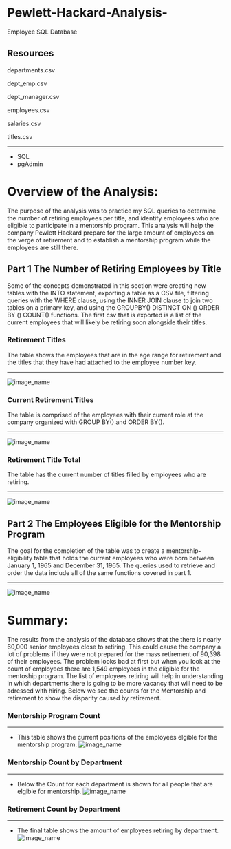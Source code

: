 # Pewlett-Hackard-Analysis-
Employee SQL Database

## Resources

departments.csv 

dept_emp.csv 

dept_manager.csv 

employees.csv 

salaries.csv 

titles.csv
____
- SQL
- pgAdmin

# Overview of the Analysis:
The purpose of the analysis was to practice my SQL queries to determine the number of retiring employees per title, and identify employees who are eligible to participate in a mentorship program. This analysis will help the company Pewlett Hackard prepare for the large amount of employees on the verge of retirement and to establish a mentorship program while the employees are still there.


## Part 1 The Number of Retiring Employees by Title
Some of the concepts demonstrated in this section were creating new tables with the INTO statement, exporting a table as a CSV file, filtering queries with the WHERE clause, using the INNER JOIN clause to join two tables on a primary key, and using the GROUPBY() DISTINCT ON () ORDER BY () COUNT() functions. The first csv that is exported is a list of the current employees that will likely be retiring soon alongside their titles.

### Retirement Titles
The table shows the employees that are in the age range for retirement and the titles that they have had attached to the employee number key.
__________
![image_name](images/retire_title.png)

### Current Retirement Titles
The table is comprised of the employees with their current role at the company organized with GROUP BY() and ORDER BY().
__________
![image_name](images/unique_title.png)

### Retirement Title Total
The table has the current number of titles filled by employees who are retiring.
__________
![image_name](images/retire_title_total.png)


## Part 2 The Employees Eligible for the Mentorship Program
The goal for the completion of the table was to create a mentorship-eligibility table that holds the current employees who were born between January 1, 1965 and December 31, 1965. The queries used to retrieve and order the data include all of the same functions covered in part 1. 
__________
![image_name](images/mentor_elgibile.png)


# Summary:
The results from the analysis of the database shows that the there is nearly 60,000 senior employees close to retiring. This could cause the company a lot of problems if they were not prepared for the mass retirement of 90,398 of their employees. The problem looks bad at first but when you look at the count of employees there are 1,549 employees in the eligible for the mentoship program.  The list of employees retiring will help in understanding in which departments there is going to be more vacancy that will need to be adressed with hiring. Below we see the counts for the Mentorship and retirement to show the disparity caused by retirement.

### Mentorship Program Count
__________
- This table shows the current positions of the employees elgible for the mentorship program.
![image_name](images/mentor_count.png)

### Mentorship Count by Department
__________
- Below the Count for each department is shown for all people that are elgible for mentorship.
![image_name](images/mentor_dept_count.png)

### Retirement Count by Department
__________
- The final table shows the amount of employees retiring by department.
![image_name](images/retire_count.png)
